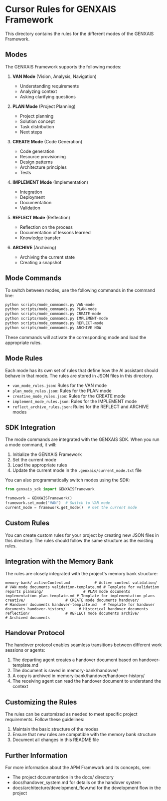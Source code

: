 # Cursor Rules for GENXAIS Framework

This directory contains the rules for the different modes of the GENXAIS Framework.

## Modes

The GENXAIS Framework supports the following modes:

1. **VAN Mode** (Vision, Analysis, Navigation)
   - Understanding requirements
   - Analyzing context
   - Asking clarifying questions

2. **PLAN Mode** (Project Planning)
   - Project planning
   - Solution concept
   - Task distribution
   - Next steps

3. **CREATE Mode** (Code Generation)
   - Code generation
   - Resource provisioning
   - Design patterns
   - Architecture principles
   - Tests

4. **IMPLEMENT Mode** (Implementation)
   - Integration
   - Deployment
   - Documentation
   - Validation

5. **REFLECT Mode** (Reflection)
   - Reflection on the process
   - Documentation of lessons learned
   - Knowledge transfer

6. **ARCHIVE** (Archiving)
   - Archiving the current state
   - Creating a snapshot

## Mode Commands

To switch between modes, use the following commands in the command line:

```bash
python scripts/mode_commands.py VAN-mode
python scripts/mode_commands.py PLAN-mode
python scripts/mode_commands.py CREATE-mode
python scripts/mode_commands.py IMPLEMENT-mode
python scripts/mode_commands.py REFLECT-mode
python scripts/mode_commands.py ARCHIVE NOW
```

These commands will activate the corresponding mode and load the appropriate rules.

## Mode Rules

Each mode has its own set of rules that define how the AI assistant should behave in that mode. The rules are stored in JSON files in this directory.

- `van_mode_rules.json`: Rules for the VAN mode
- `plan_mode_rules.json`: Rules for the PLAN mode
- `creative_mode_rules.json`: Rules for the CREATE mode
- `implement_mode_rules.json`: Rules for the IMPLEMENT mode
- `reflect_archive_rules.json`: Rules for the REFLECT and ARCHIVE modes

## SDK Integration

The mode commands are integrated with the GENXAIS SDK. When you run a mode command, it will:

1. Initialize the GENXAIS Framework
2. Set the current mode
3. Load the appropriate rules
4. Update the current mode in the `.genxais/current_mode.txt` file

You can also programmatically switch modes using the SDK:

```python
from genxais_sdk import GENXAISFramework

framework = GENXAISFramework()
framework.set_mode("VAN")  # Switch to VAN mode
current_mode = framework.get_mode()  # Get the current mode
```

## Custom Rules

You can create custom rules for your project by creating new JSON files in this directory. The rules should follow the same structure as the existing rules.

## Integration with the Memory Bank

The rules are closely integrated with the project's memory bank structure:

`
memory-bank/
   activeContext.md           # Active context
   validation/                # VAN mode documents
      validation-template.md # Template for validation reports
   planning/                  # PLAN mode documents
      implementation-plan-template.md # Template for implementation plans
   creative/                  # CREATE mode documents
   handover/                  # Handover documents
      handover-template.md   # Template for handover documents
      handover-history/      # Historical handover documents
   reflection/                # REFLECT mode documents
   archive/                   # Archived documents
`

## Handover Protocol

The handover protocol enables seamless transitions between different work sessions or agents:

1. The departing agent creates a handover document based on handover-template.md
2. The document is saved in memory-bank/handover/
3. A copy is archived in memory-bank/handover/handover-history/
4. The receiving agent can read the handover document to understand the context

## Customizing the Rules

The rules can be customized as needed to meet specific project requirements. Follow these guidelines:

1. Maintain the basic structure of the modes
2. Ensure that new rules are compatible with the memory bank structure
3. Document all changes in this README file

## Further Information

For more information about the APM Framework and its concepts, see:
- The project documentation in the docs/ directory
- docs/handover_system.md for details on the handover system
- docs/architecture/development_flow.md for the development flow in the project

